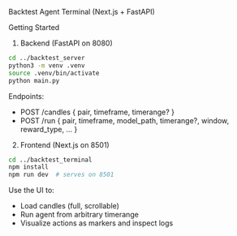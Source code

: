 Backtest Agent Terminal (Next.js + FastAPI)

Getting Started

1) Backend (FastAPI on 8080)

```bash
cd ../backtest_server
python3 -m venv .venv
source .venv/bin/activate
python main.py
```

Endpoints:
- POST /candles { pair, timeframe, timerange? }
- POST /run { pair, timeframe, model_path, timerange?, window, reward_type, ... }

2) Frontend (Next.js on 8501)

```bash
cd ../backtest_terminal
npm install
npm run dev  # serves on 8501
```

Use the UI to:
- Load candles (full, scrollable)
- Run agent from arbitrary timerange
- Visualize actions as markers and inspect logs
